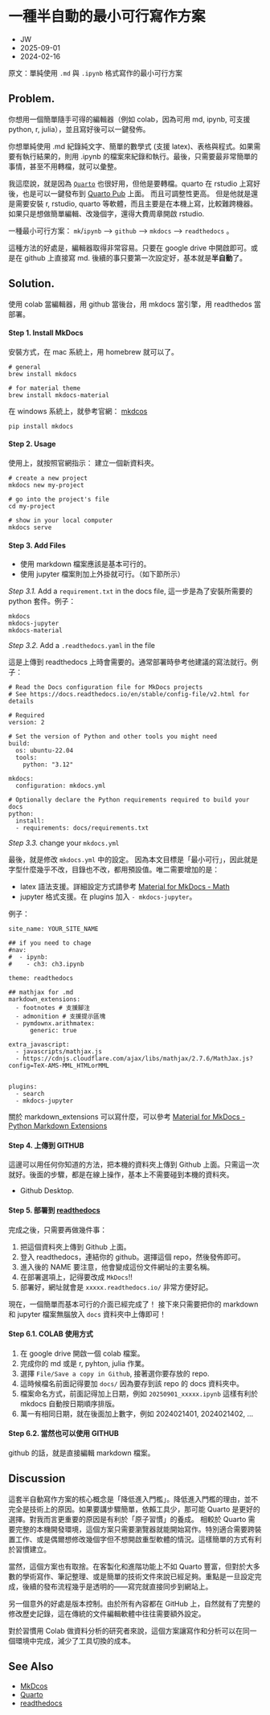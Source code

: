 
# 一種半自動的最小可行寫作方案


- JW
- 2025-09-01
- 2024-02-16

原文：單純使用 `.md` 與 `.ipynb` 格式寫作的最小可行方案


## Problem.

你想用一個簡單隨手可得的編輯器（例如 colab，因為可用 md, ipynb, 可支援 python, r, julia），並且寫好後可以一鍵發佈。


你想單純使用 .md 紀錄純文字、簡單的數學式 (支援 latex)、表格與程式。如果需要有執行結果的，則用 .ipynb 的檔案來紀錄和執行。最後，只需要最非常簡單的事情，甚至不用轉檔，就可以彙整。

我這麼說，就是因為 [`Quarto`](https://quarto.org/) 也很好用，但他是要轉檔。quarto 在 rstudio 上寫好後，也是可以一鍵發布到 [Quarto Pub](https://quartopub.com/) 上面。
而且可調整性更高。
但是他就是還是需要安裝 r, rstudio, quarto 等軟體，而且主要是在本機上寫，比較難跨機器。如果只是想做簡單編輯、改幾個字，還得大費周章開啟 rstudio.

一種最小可行方案： `mk`/`ipynb` -->  `github` --> `mkdocs` --> `readthedocs` 。

這種方法的好處是，編輯器取得非常容易。只要在 google drive 中開啟即可。或是在 github 上直接寫 md. 後續的事只要第一次設定好，基本就是**半自動**了。

## Solution.
使用 colab 當編輯器，用 github 當後台，用 mkdocs 當引擎，用 readthedos 當部署。


#### Step 1. Install MkDocs

安裝方式，在 mac 系統上，用 homebrew 就可以了。

```
# general
brew install mkdocs

# for material theme
brew install mkdocs-material
```

在 windows 系統上，就參考官網： [mkdcos](https://www.mkdocs.org/)

```
pip install mkdocs
```

#### Step 2. Usage

使用上，就按照官網指示：
建立一個新資料夾。

```
# create a new project
mkdocs new my-project

# go into the project's file
cd my-project

# show in your local computer
mkdocs serve
```

#### Step 3.  Add Files

- 使用 markdown 檔案應該是基本可行的。
- 使用 jupyter 檔案則加上外掛就可行。（如下節所示）

_Step 3.1._ Add a `requirement.txt` in the docs file,
這一步是為了安裝所需要的 python 套件。例子：

```
mkdocs
mkdocs-jupyter
mkdocs-material
```


_Step 3.2._ Add a `.readthedocs.yaml` in the file

這是上傳到 readthedocs 上時會需要的。通常部署時參考他建議的寫法就行。例子：

```
# Read the Docs configuration file for MkDocs projects
# See https://docs.readthedocs.io/en/stable/config-file/v2.html for details

# Required
version: 2

# Set the version of Python and other tools you might need
build:
  os: ubuntu-22.04
  tools:
    python: "3.12"

mkdocs:
  configuration: mkdocs.yml

# Optionally declare the Python requirements required to build your docs
python:
  install:
  - requirements: docs/requirements.txt
```

_Step 3.3._ change your `mkdocs.yml`

最後，就是修改 `mkdocs.yml` 中的設定。
因為本文目標是「最小可行」，因此就是字型什麼幾乎不改，目錄也不改，都用預設值。唯二需要增加的是：

- latex 語法支援。詳細設定方式請參考 [Material for MkDocs - Math](https://squidfunk.github.io/mkdocs-material/reference/math/)
- jupyter 格式支援。在 plugins 加入 `- mkdocs-jupyter`。

例子：

```
site_name: YOUR_SITE_NAME

## if you need to chage
#nav:
#  - ipynb:
#    - ch3: ch3.ipynb

theme: readthedocs

## mathjax for .md
markdown_extensions:
  - footnotes # 支援腳注
  - admonition # 支援提示區塊
  - pymdownx.arithmatex:
      generic: true

extra_javascript:
  - javascripts/mathjax.js
  - https://cdnjs.cloudflare.com/ajax/libs/mathjax/2.7.6/MathJax.js?config=TeX-AMS-MML_HTMLorMML


plugins:
  - search
  - mkdocs-jupyter

```


關於 markdown_extensions 可以寫什麼，可以參考 [Material for MkDocs - Python Markdown Extensions](https://squidfunk.github.io/mkdocs-material/setup/extensions/python-markdown-extensions/#highlight)


#### Step 4. 上傳到 GITHUB

這邊可以用任何你知道的方法，把本機的資料夾上傳到 Github 上面。只需這一次就好。後面的步驟，都是在線上操作，基本上不需要碰到本機的資料夾。

- Github Desktop.


#### Step 5. 部署到 [readthedocs](https://readsthedocs.com/)

完成之後，只需要再做幾件事：

1. 把這個資料夾上傳到 Github 上面。
2. 登入 readthedocs，連結你的 github。選擇這個 repo，然後發佈即可。
3. 進入後的 NAME 要注意，他會變成這份文件網址的主要名稱。
4. 在部署選項上，記得要改成 `MkDocs`!!
5. 部署好，網址就會是 `xxxxx.readthedocs.io/` 非常方便好記。


現在，一個簡單而基本可行的介面已經完成了！
接下來只需要把你的 markdown 和 jupyter 檔案無腦放入 `docs` 資料夾中上傳即可！


#### Step 6.1. COLAB 使用方式

1. 在 google drive 開啟一個 colab 檔案。
2. 完成你的 md 或是 r, pyhton, julia 作業。
3. 選擇 `File/Save a copy in Github`, 接著選你要存放的 repo.
4. 這時候檔名前面記得要加 `docs/` 因為要存到該 repo 的 docs 資料夾中。
5. 檔案命名方式，前面記得加上日期，例如 `20250901_xxxxx.ipynb` 這樣有利於 mkdocs 自動按日期順序排版。
6. 萬一有相同日期，就在後面加上數字，例如 2024021401, 2024021402, ...

#### Step 6.2. 當然也可以使用 GITHUB 

github 的話，就是直接編輯 markdown 檔案。


## Discussion

這套半自動寫作方案的核心概念是「降低進入門檻」。降低進入門檻的理由，並不完全是技術上的原因。如果要講步驟簡單，依賴工具少，那可能 Quarto 是更好的選擇。對我而言更重要的原因是有利於「原子習慣」的養成。
相較於 Quarto 需要完整的本機開發環境，這個方案只需要瀏覽器就能開始寫作。特別適合需要跨裝置工作、或是偶爾想修改幾個字但不想開啟重型軟體的情況。這樣簡單的方式有利於習慣建立。

當然，這個方案也有取捨。在客製化和進階功能上不如 Quarto 豐富，但對於大多數的學術寫作、筆記整理、或是簡單的技術文件來說已經足夠。重點是一旦設定完成，後續的發布流程幾乎是透明的——寫完就直接同步到網站上。

另一個意外的好處是版本控制。由於所有內容都在 GitHub 上，自然就有了完整的修改歷史記錄，這在傳統的文件編輯軟體中往往需要額外設定。

對於習慣用 Colab 做資料分析的研究者來說，這個方案讓寫作和分析可以在同一個環境中完成，減少了工具切換的成本。

## See Also

- [MkDcos](https://www.mkdocs.org/)
- [Quarto](https://quarto.org/)
- [readthedocs](https://readsthedocs.com/)



